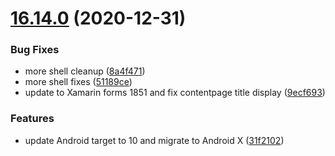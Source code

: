 # [16.14.0](https://github.com/phandcock/GrampsView/compare/v16.13.2...v16.14.0) (2020-12-31)


### Bug Fixes

* more shell cleanup ([8a4f471](https://github.com/phandcock/GrampsView/commit/8a4f4717d3e74c8a120c2084323e9f6f2e5e1558))
* more shell fixes ([51189ce](https://github.com/phandcock/GrampsView/commit/51189cef1bf5d3b860409ca56881d6d4ec92966a))
* update to Xamarin forms 1851 and fix contentpage title display ([9ecf693](https://github.com/phandcock/GrampsView/commit/9ecf693b96e853c4b83035e23cd87cf55d088bce))


### Features

* update Android target to 10 and migrate to Android X ([31f2102](https://github.com/phandcock/GrampsView/commit/31f21020b80a63e9925968480fa92e448dea89b1))



